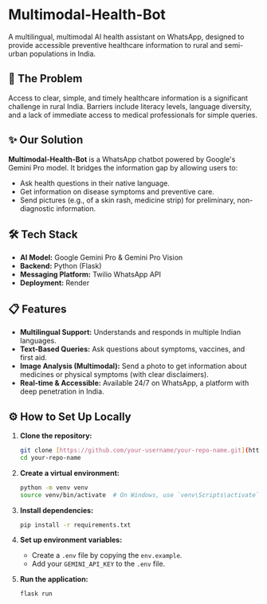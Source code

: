 # Multimodal-Health-Bot

A multilingual, multimodal AI health assistant on WhatsApp, designed to provide accessible preventive healthcare information to rural and semi-urban populations in India.

## 🚀 The Problem

Access to clear, simple, and timely healthcare information is a significant challenge in rural India. Barriers include literacy levels, language diversity, and a lack of immediate access to medical professionals for simple queries.

## ✨ Our Solution

**Multimodal-Health-Bot** is a WhatsApp chatbot powered by Google's Gemini Pro model. It bridges the information gap by allowing users to:
- Ask health questions in their native language.
- Get information on disease symptoms and preventive care.
- Send pictures (e.g., of a skin rash, medicine strip) for preliminary, non-diagnostic information.

## 🛠️ Tech Stack

- **AI Model:** Google Gemini Pro & Gemini Pro Vision
- **Backend:** Python (Flask)
- **Messaging Platform:** Twilio WhatsApp API
- **Deployment:** Render

## 📋 Features

- **Multilingual Support:** Understands and responds in multiple Indian languages.
- **Text-Based Queries:** Ask questions about symptoms, vaccines, and first aid.
- **Image Analysis (Multimodal):** Send a photo to get information about medicines or physical symptoms (with clear disclaimers).
- **Real-time & Accessible:** Available 24/7 on WhatsApp, a platform with deep penetration in India.

## ⚙️ How to Set Up Locally

1.  **Clone the repository:**
    ```bash
    git clone [https://github.com/your-username/your-repo-name.git](https://github.com/your-username/your-repo-name.git)
    cd your-repo-name
    ```
2.  **Create a virtual environment:**
    ```bash
    python -m venv venv
    source venv/bin/activate  # On Windows, use `venv\Scripts\activate`
    ```
3.  **Install dependencies:**
    ```bash
    pip install -r requirements.txt
    ```
4.  **Set up environment variables:**
    -   Create a `.env` file by copying the `env.example`.
    -   Add your `GEMINI_API_KEY` to the `.env` file.

5.  **Run the application:**
    ```bash
    flask run
    ```
